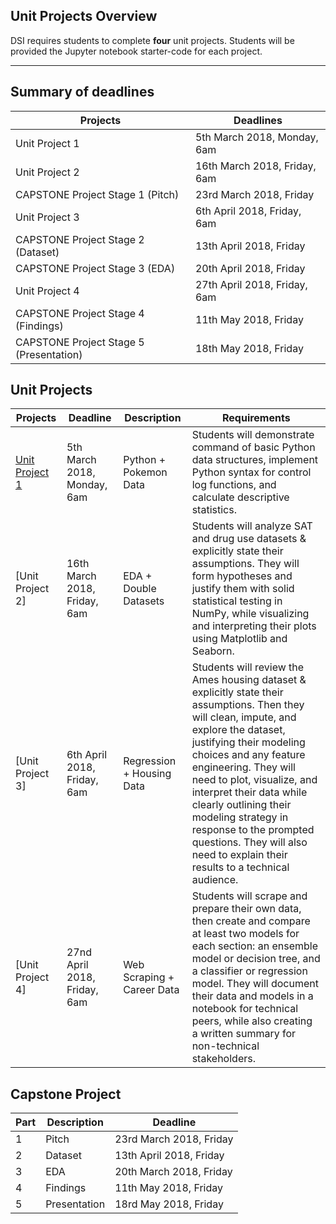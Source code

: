 <a id="overview"></a>
## Unit Projects Overview
DSI requires students to complete **four** unit projects. Students will be provided the Jupyter notebook starter-code for each project. 

---

## Summary of deadlines
Projects  | Deadlines |
--------- | ---------------------------- |
|Unit Project 1 |	5th March 2018, Monday, 6am|
|Unit Project 2 |	16th March 2018, Friday, 6am|
|CAPSTONE Project Stage 1 (Pitch) | 23rd March 2018, Friday|
|Unit Project 3 |	6th April 2018, Friday, 6am|
|CAPSTONE Project Stage 2 (Dataset) |	13th April 2018, Friday|
|CAPSTONE Project Stage 3 (EDA) | 20th April 2018, Friday|
|Unit Project 4 | 27th April 2018, Friday, 6am|
|CAPSTONE Project Stage 4 (Findings)| 11th May 2018, Friday|
|CAPSTONE Project Stage 5 (Presentation) | 18th May 2018, Friday|

## Unit Projects
Projects  | Deadline | Description | Requirements |
--------- | ---------------------------- | ----------- | ------------ | 
[Unit Project 1][1-1A] |5th March 2018, Monday, 6am|Python + Pokemon Data|Students will demonstrate command of basic Python data structures, implement Python syntax for control log functions, and calculate descriptive statistics.|
[Unit Project 2] |16th March 2018, Friday, 6am|EDA + Double Datasets|Students will analyze SAT and drug use datasets & explicitly state their assumptions. They will form hypotheses and justify them with solid statistical testing in NumPy, while visualizing and interpreting their plots using Matplotlib and Seaborn.|
[Unit Project 3] |6th April 2018, Friday, 6am|Regression + Housing Data|Students will review the Ames housing dataset & explicitly state their assumptions. Then they will clean, impute, and explore the dataset, justifying their modeling choices and any feature engineering. They will need to plot, visualize, and interpret their data while clearly outlining their modeling strategy in response to the prompted questions. They will also need to explain their results to a technical audience.|
[Unit Project 4] |27nd April 2018, Friday, 6am|Web Scraping + Career Data|Students will scrape and prepare their own data, then create and compare at least two models for each section: an ensemble model or decision tree, and a classifier or regression model. They will document their data and models in a notebook for technical peers, while also creating a written summary for non-technical stakeholders. |

## Capstone Project

Part      |  Description                   | Deadline | 
--------- | ---------------------------- | ----------- | 
1         | Pitch                        | 23rd March 2018, Friday
2         | Dataset							| 13th April 2018, Friday
3         | EDA								| 20th March 2018, Friday
4         | Findings						| 11th May 2018, Friday
5         | Presentation					| 18rd May 2018, Friday


[1-1A]: https://git.generalassemb.ly/dsi-sg-03/projects/tree/master/project-one
[1-1B]: https://git.generalassemb.ly/dsi-sg-02/projects/blob/master/project-two
[1-1C]: https://git.generalassemb.ly/dsi-sg-02/projects/blob/master/kaggle-mosquito
[1-1D]: https://git.generalassemb.ly/dsi-sg-02/projects/blob/master/project-three
[1-1E]: https://git.generalassemb.ly/dsi-sg-02/projects/blob/master/project-four
[1-1F]: https://git.generalassemb.ly/dsi-sg-02/projects/blob/master/project-capstone

[1-2A]: https://git.generalassemb.ly/dsi-sg-01/projects/blob/master/project-solutions
[1-2B]: https://git.generalassemb.ly/dsi-sg-01/projects/blob/master/project-solutions
[1-2D]: https://git.generalassemb.ly/dsi-sg-01/projects/blob/master/project-solutions
